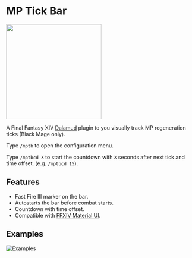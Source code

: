 # MP Tick Bar
<img src="https://user-images.githubusercontent.com/27457164/134722917-dd5967f9-2352-42d2-aeaf-ebf7dee49771.png" width="256" height="256" >

A Final Fantasy XIV [Dalamud](https://github.com/goatcorp/Dalamud) plugin to you visually track MP regeneration ticks (Black Mage only).

Type `/mptb` to open the configuration menu.

Type `/mptbcd X` to start the countdown with `X` seconds after next tick and time offset. (e.g. `/mptbcd 15`).

## Features
- Fast Fire III marker on the bar.
- Autostarts the bar before combat starts.
- Countdown with time offset.
- Compatible with [FFXIV Material UI](https://github.com/skotlex/ffxiv-material-ui).

## Examples
![Examples](https://user-images.githubusercontent.com/27457164/139941913-24b1b1a7-b080-47f5-aa97-b2dca556c2d7.png)
